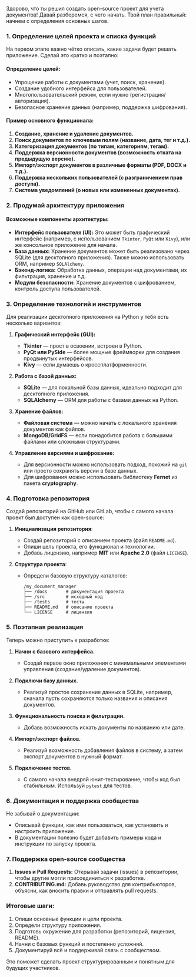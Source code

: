 Здорово, что ты решил создать open-source проект для учета документов! Давай разберемся, с чего начать. Твой план правильный: начнем с определения основных шагов.

### 1. Определение целей проекта и списка функций
На первом этапе важно чётко описать, какие задачи будет решать приложение. Сделай это кратко и поэтапно:

#### Определение целей:
- Упрощение работы с документами (учет, поиск, хранение).
- Создание удобного интерфейса для пользователей.
- Многопользовательский режим, если нужно (регистрация/авторизация).
- Безопасное хранение данных (например, поддержка шифрования).

#### Пример основного функционала:
1. **Создание, хранение и удаление документов.**
2. **Поиск документов по ключевым полям (название, дата, тег и т.д.).**
3. **Категоризация документов (по типам, категориям, тегам).**
4. **Поддержка версионности документов (возможность отката на предыдущую версию).**
5. **Импорт/экспорт документов в различные форматы (PDF, DOCX и т.д.).**
6. **Поддержка нескольких пользователей (с разграничением прав доступа).**
7. **Система уведомлений (о новых или измененных документах).**

### 2. Продумай архитектуру приложения

#### Возможные компоненты архитектуры:
- **Интерфейс пользователя (UI):** Это может быть графический интерфейс (например, с использованием `Tkinter`, `PyQt` или `Kivy`), или же консольное приложение для начала.
- **База данных:** Хранение документов может быть реализовано через SQLite (для десктопного приложения). Также можно использовать ORM, например `SQLAlchemy`.
- **Бэкенд-логика:** Обработка данных, операции над документами, их фильтрация, хранение и т.д.
- **Модули безопасности:** Хранение документов с шифрованием, контроль доступа пользователей.

### 3. Определение технологий и инструментов
Для реализации десктопного приложения на Python у тебя есть несколько вариантов:

1. **Графический интерфейс (GUI):**
   - **Tkinter** — прост в освоении, встроен в Python.
   - **PyQt или PySide** — более мощные фреймворки для создания продвинутых интерфейсов.
   - **Kivy** — если думаешь о кроссплатформенности.

2. **Работа с базой данных:**
   - **SQLite** — для локальной базы данных, идеально подходит для десктопного приложения.
   - **SQLAlchemy** — ORM для работы с базами данных на Python.

3. **Хранение файлов:**
   - **Файловая система** — можно начать с локального хранения документов как файлов.
   - **MongoDB/GridFS** — если понадобится работа с большими файлами или сложными структурами.

4. **Управление версиями и шифрование:**
   - Для версионности можно использовать подход, похожий на `git` или просто сохранять версии в базе данных.
   - Для шифрования можно использовать библиотеку **Fernet** из пакета **cryptography**.

### 4. Подготовка репозитория
Создай репозиторий на GitHub или GitLab, чтобы с самого начала проект был доступен как open-source:

1. **Инициализация репозитория**:
   - Создай репозиторий с описанием проекта (файл `README.md`).
   - Опиши цель проекта, его функционал и технологии.
   - Добавь лицензию, например **MIT** или **Apache 2.0** (файл `LICENSE`).

2. **Структура проекта**:
   - Определи базовую структуру каталогов:
     ```
     /my_document_manager
     ├── /docs       # документация проекта
     ├── /src        # исходный код
     ├── /tests      # тесты
     ├── README.md   # описание проекта
     └── LICENSE     # лицензия
     ```

### 5. Поэтапная реализация

Теперь можно приступить к разработке:

1. **Начни с базового интерфейса.**
   - Создай первое окно приложения с минимальными элементами управления (создание/удаление документов).
   
2. **Подключи базу данных.**
   - Реализуй простое сохранение данных в SQLite, например, сначала пусть сохраняются только названия и описания документов.

3. **Функциональность поиска и фильтрации.**
   - Добавь возможность искать документы по названию или дате.

4. **Импорт/экспорт файлов.**
   - Реализуй возможность добавления файлов в систему, а затем экспорт документов в нужный формат.

5. **Подключение тестов.**
   - С самого начала внедряй юнит-тестирование, чтобы код был стабильным. Используй `pytest` для тестов.

### 6. Документация и поддержка сообщества
Не забывай о документации:
- Описывай функции, как ими пользоваться, как установить и настроить приложение.
- В документации полезно будет добавить примеры кода и инструкции по запуску проекта.

### 7. Поддержка open-source сообщества
1. **Issues и Pull Requests:** Открывай задачи (issues) в репозитории, чтобы другие могли присоединиться к разработке.
2. **CONTRIBUTING.md:** Добавь руководство для контрибьюторов, объясни, как вносить правки и отправлять pull requests.

### Итоговые шаги:
1. Опиши основные функции и цели проекта.
2. Определи структуру приложения.
3. Подготовь окружение для разработки (репозиторий, лицензия, README).
4. Начни с базовых функций и постепенно усложняй.
5. Документируй всё и поддерживай связь с сообществом.

Это поможет сделать проект структурированным и понятным для будущих участников.